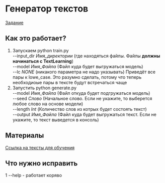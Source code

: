 # Генератор текстов
[Задание](https://docs.google.com/document/d/1ka4MdenzgrdfXiyOU_HxEjjXPhehNk-yWX7K2h3zdkI/edit)

## Как это работает?
1. Запускаем python train.py  
--input_dir _Имя_директории_ (где находяться файлы. Файлы **должны начинаться с TextLearning**)  
--model _Имя_Файла_ (Файл куда будет выгружаться модель)  
--lc _NONE_ (никакого параметра не надо указывать) Приведёт все пары к lowe_case. Это разумно сделать, потому что теперь необходиоые пары в тексте будут встречаться чаще  
2. Запустить python generate.py   
--model _Имя_Файла_ (Файл откуда будет подгружаться модель)   
--seed _Слово_ (Начальное слово. Если не укажите, то выберется любое слово на основе модели)  
--length _Int_ (Количество слов из котрых будет состоять текст)  
--output _Имя_Файла_ (Файл куда будет выгружаться текст. Если не укажите, то текст выведется в консоль)  
## Материалы
[Ссылка на тексты для обучения](https://drive.google.com/open?id=1hhU3HoljIiyO-2Bn0YtrFQqqi-Cw0MhF)

## Что нужно исправить
1 --help - работает коряво
